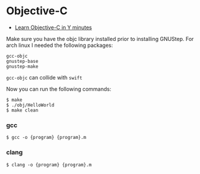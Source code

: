 # Objective-C

- [Learn Objective-C in Y minutes](https://learnxinyminutes.com/docs/objective-c/)

Make sure you have the objc library installed prior to installing GNUStep.
For arch linux I needed the following packages:

```
gcc-objc
gnustep-base
gnustep-make
```

`gcc-objc` can collide with `swift`

Now you can run the following commands:

```
$ make
$ ./obj/HelloWorld
$ make clean
```

### gcc

```
$ gcc -o {program} {program}.m
```

### clang

```
$ clang -o {program} {program}.m
```
